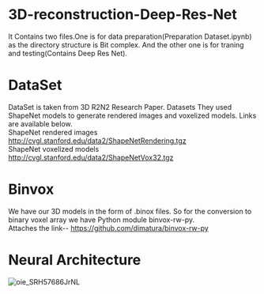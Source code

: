 # 3D-reconstruction-Deep-Res-Net
It Contains two files.One is for data preparation(Preparation Dataset.ipynb) as the directory structure is Bit complex.
And the other one is for traning and testing(Contains Deep Res Net).

# DataSet
DataSet is taken from 3D R2N2 Research Paper.
Datasets They used ShapeNet models to generate rendered images and voxelized models. Links are available below. \
ShapeNet rendered images http://cvgl.stanford.edu/data2/ShapeNetRendering.tgz \
ShapeNet voxelized models http://cvgl.stanford.edu/data2/ShapeNetVox32.tgz

# Binvox
We have our 3D models in the form of .binox files. So for the conversion to binary voxel array we have Python module binvox-rw-py. \
Attaches the link-- https://github.com/dimatura/binvox-rw-py

# Neural Architecture
![oie_SRH57686JrNL](https://user-images.githubusercontent.com/40520042/64755625-3df05400-d549-11e9-8f1c-f8b6aaf188f2.png)
